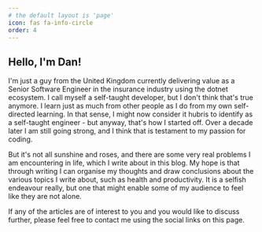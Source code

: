 ```yaml
---
# the default layout is 'page'
icon: fas fa-info-circle
order: 4
---
```


## Hello, I'm Dan!

I'm just a guy from the United Kingdom currently delivering value as a Senior Software Engineer in the insurance industry using the dotnet ecosystem. I call myself a self-taught developer, but I don't think that's true anymore. I learn just as much from other people as I do from my own self-directed learning. In that sense, I might now consider it hubris to identify as a self-taught engineer - but anyway, that's how I started off. Over a decade later I am still going strong, and I think that is testament to my passion for coding.

But it's not all sunshine and roses, and there are some very real problems I am encountering in life, which I write about in this blog. My hope is that through writing I can organise my thoughts and draw conclusions about the various topics I write about, such as health and productivity. It is a selfish endeavour really, but one that might enable some of my audience to feel like they are not alone.

If any of the articles are of interest to you and you would like to discuss further, please feel free to contact me using the social links on this page.